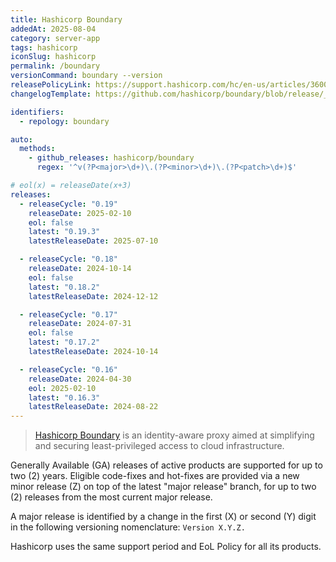 ```yaml
---
title: Hashicorp Boundary
addedAt: 2025-08-04
category: server-app
tags: hashicorp
iconSlug: hashicorp
permalink: /boundary
versionCommand: boundary --version
releasePolicyLink: https://support.hashicorp.com/hc/en-us/articles/360021185113-Support-Period-and-End-of-Life-EOL-Policy
changelogTemplate: https://github.com/hashicorp/boundary/blob/release/__RELEASE_CYCLE__.x/CHANGELOG.md

identifiers:
  - repology: boundary

auto:
  methods:
    - github_releases: hashicorp/boundary
      regex: '^v(?P<major>\d+)\.(?P<minor>\d+)\.(?P<patch>\d+)$'

# eol(x) = releaseDate(x+3)
releases:
  - releaseCycle: "0.19"
    releaseDate: 2025-02-10
    eol: false
    latest: "0.19.3"
    latestReleaseDate: 2025-07-10

  - releaseCycle: "0.18"
    releaseDate: 2024-10-14
    eol: false
    latest: "0.18.2"
    latestReleaseDate: 2024-12-12

  - releaseCycle: "0.17"
    releaseDate: 2024-07-31
    eol: false
    latest: "0.17.2"
    latestReleaseDate: 2024-10-14

  - releaseCycle: "0.16"
    releaseDate: 2024-04-30
    eol: 2025-02-10
    latest: "0.16.3"
    latestReleaseDate: 2024-08-22
---
```


> [Hashicorp Boundary](https://www.hashicorp.com/products/boundary) is an identity-aware proxy
> aimed at simplifying and securing least-privileged access to cloud infrastructure.

Generally Available (GA) releases of active products are supported for up to two (2) years.
Eligible code-fixes and hot-fixes are provided via a new minor release (Z) on top of the latest "major release" branch,
for up to two (2) releases from the most current major release.

A major release is identified by a change in the first (X) or second (Y) digit in the following versioning nomenclature: `Version X.Y.Z.`

Hashicorp uses the same support period and EoL Policy for all its products.
